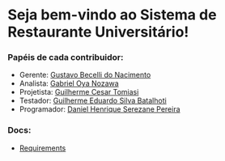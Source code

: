 # Seja bem-vindo ao Sistema de Restaurante Universitário!

### Papéis de cada contribuidor:
- Gerente: [Gustavo Becelli do Nacimento](https://github.com/becelli)
- Analista: [Gabriel Oya Nozawa](https://github.com/G-Nozawa)
- Projetista: [Guilherme Cesar Tomiasi](https://github.com/GuiCT)
- Testador: [Guilherme Eduardo Silva Batalhoti](https://github.com/GuiBatalhoti)
- Programador: [Daniel Henrique Serezane Pereira](https://github.com/salies)

### Docs:
- [Requirements](https://github.com/Team-Dire/university-restaurant/blob/main/docs/REQUIREMENTS.md)
